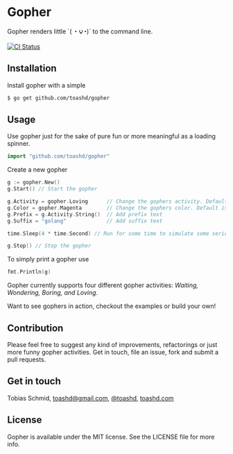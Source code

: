 # Gopher
Gopher renders little `( ◔ ౪◔)´ to the command line.

[![CI Status](http://img.shields.io/travis/toashd/gopher.svg?style=flat)](https://travis-ci.org/toashd/gopher)

## Installation

Install gopher with a simple

```bash
$ go get github.com/toashd/gopher
```

## Usage
Use gopher just for the sake of pure fun or more meaningful as a loading spinner.

```go
import "github.com/toashd/gopher"
```

Create a new gopher

```go
g := gopher.New()
g.Start() // Start the gopher

g.Activity = gopher.Loving      // Change the gophers activity. Default is Waiting.
g.Color = gopher.Magenta        // Change the gophers color. Default is White.
g.Prefix = g.Activity.String()  // Add prefix text
g.Suffix = "golang"             // Add suffix text

time.Sleep(4 * time.Second) // Run for some time to simulate some serious work

g.Stop() // Stop the gopher
```

To simply print a gopher use

```go
fmt.Println(g)
```

Gopher currently supports four different gopher activities: *Waiting, Wondering, Boring, and Loving*.

Want to see gophers in action, checkout the examples or build your own!

## Contribution

Please feel free to suggest any kind of improvements, refactorings or just more funny gopher activities.
Get in touch, file an issue, fork and submit a pull requests.

## Get in touch

Tobias Schmid, toashd@gmail.com, [@toashd](http://twitter.com/toashd), [toashd.com](http://toashd.com)

## License

Gopher is available under the MIT license. See the LICENSE file for more info.
